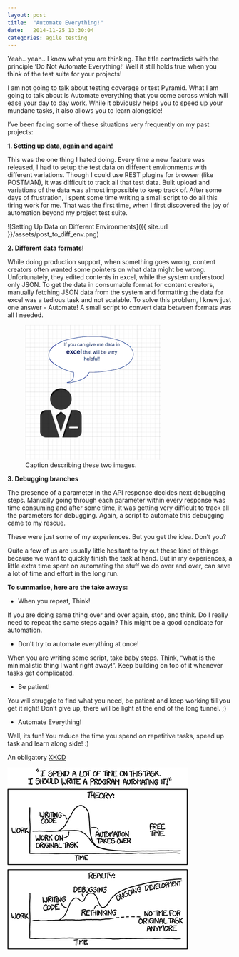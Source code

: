 ```yaml
---
layout: post
title:  "Automate Everything!"
date:   2014-11-25 13:30:04
categories: agile testing
---
```

Yeah.. yeah.. I know what you are thinking. The title contradicts with the principle ‘Do Not Automate Everything!’ Well it still holds  true when you think of the test suite for your projects!

I am not going to talk about testing coverage or test Pyramid. What I am going to talk about is Automate everything that you come across which will ease your day to day work. While it obviously helps you to speed up your mundane tasks, it also allows you to learn alongside!

I’ve been facing some of these situations very frequently on my past projects:

**1. Setting up data, again and again!**

This was the one thing I hated doing. Every time a new feature was released, I had to setup the test data on different environments with different variations. Though I could use REST plugins for browser (like POSTMAN), it was difficult to track all that test data. Bulk upload and variations of the data was almost impossible to keep track of.
After some days of frustration, I spent some time writing a small script to do all this tiring work for me. That was the first time, when I first discovered the joy of automation beyond my project test suite.


![Setting Up Data on Different Environments]({{ site.url }}/assets/post_to_diff_env.png)



**2. Different data formats!**

While doing production support, when something goes wrong, content creators often wanted some pointers on what data might be wrong. Unfortunately, they edited contents in excel, while the system understood only JSON. To get the data in consumable format for content creators, manually fetching JSON data from the system and formatting the data for excel was a tedious task and not scalable. To solve this problem, I knew just one answer - Automate! A small script to convert data between formats was all I needed.

<figure class="half">
	<img src="/assets/data_format_01.png" alt="Business/Content Creator">
	<img src="/assets/" alt="">
	<figcaption>Caption describing these two images.</figcaption>
</figure>


**3. Debugging branches**

The presence of a parameter in the API response decides next debugging steps. Manually going through each parameter within every response was time consuming and after some time, it was getting very difficult to track all the parameters for debugging. Again, a script to automate this debugging came to my rescue.

These were just some of my experiences. But you get the idea. Don’t you?

Quite a few of us are usually little hesitant to try out these kind of things because we want to quickly finish the task at hand. But in my experiences, a little extra time spent on automating the stuff we do over and over, can save a lot of time and effort in the long run.

**To summarise, here are the take aways:**

* When you repeat, Think!

If you are doing same thing over and over again, stop, and think. Do I really need to repeat the same steps again? This might be a good candidate for automation.

* Don’t try to automate everything at once!

When you are writing some script, take baby steps. Think, “what is the minimalistic thing I want right away!”. Keep building on top of it whenever tasks get complicated.

* Be patient!

You will struggle to find what you need, be patient and keep working till you get it right! Don’t give up, there will be light at the end of the long tunnel. ;)

* Automate Everything!

Well, its fun! You reduce the time you spend on repetitive tasks, speed up task and learn along side! :)


An obligatory <a href="http://xkcd.com/1319">XKCD</a>

<img src="/assets/automation.png" alt ="XKCD" align="middle">


